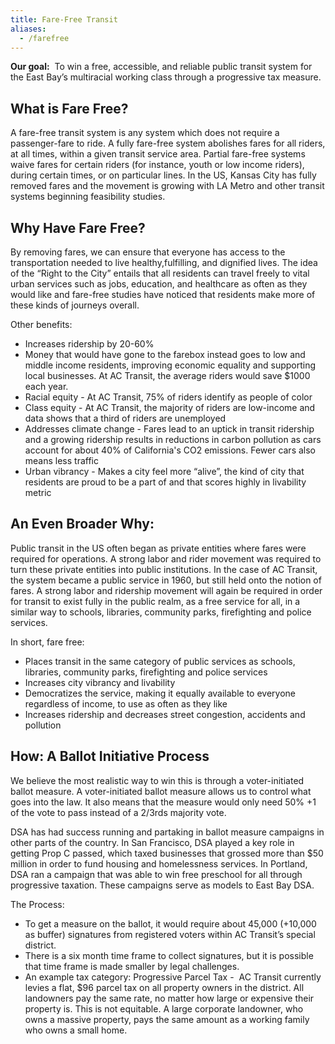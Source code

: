 ```yaml
---
title: Fare-Free Transit
aliases:
  - /farefree
---
```

<!--StartFragment-->

**Our goal:**  To win a free, accessible, and reliable public transit system for the East Bay’s multiracial working class through a progressive tax measure.

## What is Fare Free?

A fare-free transit system is any system which does not require a passenger-fare to ride. A fully fare-free system abolishes fares for all riders, at all times, within a given transit service area. Partial fare-free systems waive fares for certain riders (for instance, youth or low income riders), during certain times, or on particular lines. In the US, Kansas City has fully removed fares and the movement is growing with LA Metro and other transit systems beginning feasibility studies.

## Why Have Fare Free?

By removing fares, we can ensure that everyone has access to the transportation needed to live healthy,fulfilling, and dignified lives. The idea of the “Right to the City” entails that all residents can travel freely to vital urban services such as jobs, education, and healthcare as often as they would like and fare-free studies have noticed that residents make more of these kinds of journeys overall. 

Other benefits:

* Increases ridership by 20-60%
* Money that would have gone to the farebox instead goes to low and middle income residents, improving economic equality and supporting local businesses. At AC Transit, the average riders would save $1000 each year.
* Racial equity - At AC Transit, 75% of riders identify as people of color
* Class equity - At AC Transit, the majority of riders are low-income and data shows that a third of riders are unemployed
* Addresses climate change - Fares lead to an uptick in transit ridership and a growing ridership results in reductions in carbon pollution as cars account for about 40% of California's CO2 emissions. Fewer cars also means less traffic
* Urban vibrancy - Makes a city feel more “alive”, the kind of city that residents are proud to be a part of and that scores highly in livability metric

## An Even Broader Why:

Public transit in the US often began as private entities where fares were required for operations. A strong labor and rider movement was required to turn these private entities into public institutions. In the case of AC Transit, the system became a public service in 1960, but still held onto the notion of fares. A strong labor and ridership movement will again be required in order for transit to exist fully in the public realm, as a free service for all, in a similar way to schools, libraries, community parks, firefighting and police services.

In short, fare free:

* Places transit in the same category of public services as schools, libraries, community parks, firefighting and police services
* Increases city vibrancy and livability
* Democratizes the service, making it equally available to everyone regardless of income, to use as often as they like
* Increases ridership and decreases street congestion, accidents and pollution

## How: A Ballot Initiative Process 

We believe the most realistic way to win this is through a voter-initiated ballot measure. A voter-initiated ballot measure allows us to control what goes into the law. It also means that the measure would only need 50% +1 of the vote to pass instead of a 2/3rds majority vote.

DSA has had success running and partaking in ballot measure campaigns in other parts of the country. In San Francisco, DSA played a key role in getting Prop C passed, which taxed businesses that grossed more than $50 million in order to fund housing and homelessness services. In Portland, DSA ran a campaign that was able to win free preschool for all through progressive taxation. These campaigns serve as models to East Bay DSA.   

The Process:

* To get a measure on the ballot, it would require about 45,000 (+10,000 as buffer) signatures from registered voters within AC Transit’s special district. 
* There is a six month time frame to collect signatures, but it is possible that time frame is made smaller by legal challenges.
* An example tax category: Progressive Parcel Tax -  AC Transit currently levies a flat, $96 parcel tax on all property owners in the district. All landowners pay the same rate, no matter how large or expensive their property is. This is not equitable. A large corporate landowner, who owns a massive property, pays the same amount as a working family who owns a small home. 

<!--EndFragment-->
